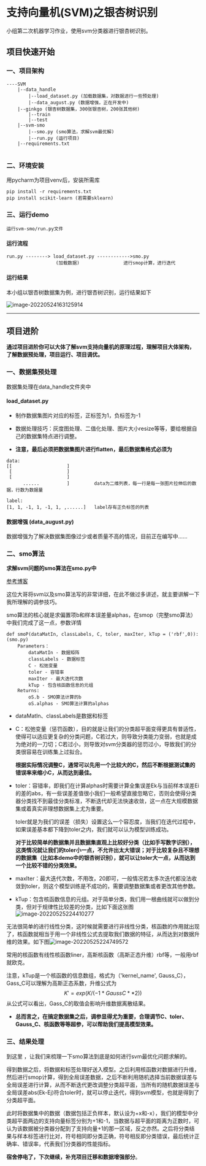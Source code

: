 # 支持向量机(SVM)之银杏树识别

小组第二次机器学习作业，使用svm分类器进行银杏树识别。



## 项目快速开始



### 一、项目架构

```
----SVM		
	|--data_handle
		|--load_dataset.py (加载数据集，对数据进行一些预处理)
		|--data_august.py (数据增强，正在开发中)
	|--ginkgo (银杏树数据集，300张银杏树，200张其他树)
		|--train
		|--test
	|--svm-smo 
		|--smo.py (smo算法，求解svm最优解)
		|--run.py (运行项目)
	|--requirements.txt 
		
```



### 二、环境安装

用pycharm为项目venv后，安装所需库

```
pip install -r requirements.txt
pip install scikit-learn (若需要sklearn)
```



### 三、运行demo

```
运行svm-smo/run.py文件
```

#### 运行流程

```
run.py --------> load_dataset.py ------------>smo.py
                  (加载数据)                进行smop计算，进行迭代   
```

#### 运行结果

本小组以银杏树数据集为例，进行银杏树识别，运行结果如下

![image-20220524163125914](https://raw.githubusercontent.com/mengxiangqiqin/IMAGES/main/imgesimage-20220524163125914.png)



------



## 项目进阶

**通过项目进阶你可以大体了解svm支持向量机的原理过程，理解项目大体架构，了解数据预处理，项目运行、项目调优。**

### 一、数据集预处理

数据集处理在data_handle文件夹中

#### load_dataset.py

- 制作数据集图片对应的标签，正标签为1，负标签为-1
- 数据处理技巧：灰度图处理、二值化处理、图片大小resize等等，要给根据自己的数据集特点进行调整。

- **注意，最后必须把数据集图片进行flatten，最后数据集格式必须为**

```
data:
[[                    ]
 [                    ]
 [                    ]
      ......          ]         data为二维列表，每一行是每一张图片拉伸后的数据，行数为数据量

label:
[1, 1, -1, 1, -1, 1, ,......]   label存有正负标签的列表
```

#### 数据增强 (data_august.py)

数据增强为了解决数据集图像过少或者质量不高的情况，目前正在编写中......



### 二、smo算法

**求解svm问题的smo算法在smo.py中**

[参考博客](https://cuijiahua.com/blog/2017/11/ml_8_svm_1.html)

这位大哥将svm以及smo算法写的非常详细，在此不做过多讲述，就主要讲解一下我所理解的调参技巧。

smo算法的核心就是求偏置项b和样本误差量alphas，在smop（完整smo算法）中我们完成了这一点，参数详情

```
def smoP(dataMatIn, classLabels, C, toler, maxIter, kTup = ('rbf',0)):   (smo.py)
	Parameters：
		dataMatIn - 数据矩阵
		classLabels - 数据标签
		C - 松弛变量
		toler - 容错率
		maxIter - 最大迭代次数
		kTup - 包含核函数信息的元组
	Returns:
		oS.b - SMO算法计算的b
		oS.alphas - SMO算法计算的alphas
```

- dataMatIn、classLabels是数据和标签

- C：松弛变量（惩罚函数），目的就是让我们的分类超平面变得更具有普适性，使得可以适应更复杂的分类问题，C若过大，则导致分类能力变弱，也就是成为绝对的一刀切；C若过小，则导致对svm分类器的惩罚过小，导致我们的分类很容易在训练集上过拟合。

  **根据实际情况调整C，通常可以先用一个比较大的C，然后不断根据测试集的错误率来缩小C，从而达到最佳。**

- toler：容错率，即我们在计算alphas时需要计算全集误差Ek与当前样本误差Ei的差的abs，有一些误差差值很小我们一般希望直接忽略它，否则会使得分类器分类找不到最佳分类标准，不断迭代却无法快速收敛，这一点在大规模数据集或着真实非理想数据集上尤为重要。

  toler就是为我们的误差（损失）设置这么一个容忍度，当我们在迭代过程中，如果误差基本都下降到toler之内，我们就可以认为模型训练成功。

  **对于比较简单的数据集并且数据集直观上比较好分类（比如手写数字识别），这类情况就让我们的toler小一点，不允许出太大错误；对于比较复杂且不理想的数据集（比如本demo中的银杏树识别），就可以让toler大一点，从而达到一个比较不错的分类效果。**

- maxIter：最大迭代次数，不用改，20即可，一般情况若太多次迭代都没法收敛到toler，则这个模型训练是不成功的，需要调整数据集或者更改其他参数。

- kTup：包含核函数信息的元组。对于简单分类，我们用一根曲线就可以做到分类，但对于规律性比较差的分类，比如下面这张图![image-20220525224410277](https://raw.githubusercontent.com/mengxiangqiqin/IMAGES/main/imgesimage-20220525224410277.png)

无法很简单的进行线性分类，这时候就需要进行非线性分类，核函数的作用就出现了，核函数就相当于用一个非线性公式去提取我们数据的特征，从而达到对数据升维的效果。如下图![image-20220525224749572](https://raw.githubusercontent.com/mengxiangqiqin/IMAGES/main/imgesimage-20220525224749572.png)

常用的核函数有线性核函数liner，高斯核函数（高斯正态升维）rbf等，一般用rbf就欧克。

注意，kTup是一个核函数的信息数组，格式为（'kernel_name',  Gauss_C），Gass_C可以理解为高斯正态系数，升维公式为
$$
K' = exp(K/(-1*GaussC**2))
$$
从公式可以看出，Gass_C的取值会影响升维数据离散结果。

- **总而言之，在搞定数据集之后，调参显得尤为重要，合理调节C、toler、Gauss_C、核函数等等超参，可以帮助我们提高模型效果。**

### 三、结果处理

到这里 ，让我们来梳理一下smo算法到底是如何进行svm最优化问题求解的。

得到数据之后，将数据和标签处理好送入模型。之后利用核函数对数据进行升维，然后进行smop计算，得到全局误差数据，之后不断利用随机选择当前数据误差与全局误差进行计算，从而不断迭代更改调整分类超平面，当所有的随机数据误差与全局误差abs(Ek-Ej)符合toler时，就可以停止迭代，得到svm模型，也就是得到了分类超平面。

此时将数据集中的数据（数据包括正负样本，默认设为+x和-x），我们的模型中分类超平面两边的支持向量标签分别为+1和-1，当数据与超平面的距离为正数时，可认为该数据被分类器分配到了支持向量+1的那一区域，反之亦然。之后将分类结果与样本标签进行比对，符号相同即分类正确，符号相反即分类错误，最后统计正确率、错误率，代表我们分类器的性能指标。



**宿舍停电了，下次继续，补充项目迁移和数据增强部分**。



